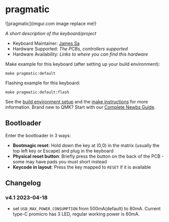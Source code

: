 # pragmatic

![pragmatic](imgur.com image replace me!)

*A short description of the keyboard/project*

* Keyboard Maintainer: [James Sa](https://github.com/yourusername)
* Hardware Supported: *The PCBs, controllers supported*
* Hardware Availability: *Links to where you can find this hardware*

Make example for this keyboard (after setting up your build environment):

    make pragmatic:default

Flashing example for this keyboard:

    make pragmatic:default:flash

See the [build environment setup](https://docs.qmk.fm/#/getting_started_build_tools) and the [make instructions](https://docs.qmk.fm/#/getting_started_make_guide) for more information. Brand new to QMK? Start with our [Complete Newbs Guide](https://docs.qmk.fm/#/newbs).

## Bootloader

Enter the bootloader in 3 ways:

* **Bootmagic reset**: Hold down the key at (0,0) in the matrix (usually the top left key or Escape) and plug in the keyboard
* **Physical reset button**: Briefly press the button on the back of the PCB - some may have pads you must short instead
* **Keycode in layout**: Press the key mapped to `RESET` if it is available

## Changelog
### v4.1 2023-04-18
- set `USB_MAX_POWER_CONSUMPTION` from 500mA(default) to 80mA. Current type-C promicro has 3 LED, regular working power is 60mA.
